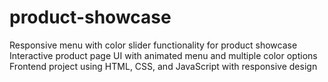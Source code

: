 # product-showcase
Responsive menu with color slider functionality for product showcase  Interactive product page UI with animated menu and multiple color options  Frontend project using HTML, CSS, and JavaScript with responsive design
